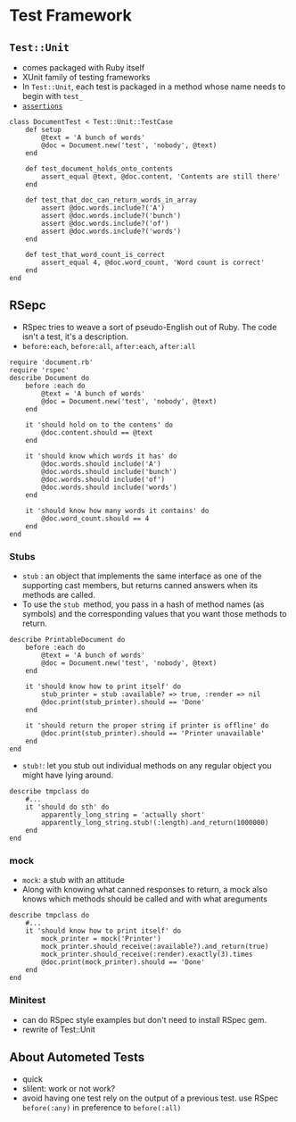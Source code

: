 # Test Framework

## `Test::Unit`
+ comes packaged with Ruby itself
+ XUnit family of testing frameworks
+ In `Test::Unit`, each test is packaged in a method whose name needs to begin with `test_`
+ [`assertions`](https://docs.ruby-lang.org/en/2.1.0/Test/Unit/Assertions.html)
```
class DocumentTest < Test::Unit::TestCase
    def setup
        @text = 'A bunch of words'
        @doc = Document.new('test', 'nobody', @text)
    end

    def test_document_holds_onto_contents
        assert_equal @text, @doc.content, 'Contents are still there'
    end

    def test_that_doc_can_return_words_in_array
        assert @doc.words.include?('A')
        assert @doc.words.include?('bunch')
        assert @doc.words.include?('of')
        assert @doc.words.include?('words')
    end

    def test_that_word_count_is_correct
        assert_equal 4, @doc.word_count, 'Word count is correct'
    end
end
```

## RSepc
+ RSpec tries to weave a sort of pseudo-English out of Ruby. The code isn't a test, it's a description.
+ `before:each`, `before:all`, `after:each`, `after:all`
```
require 'document.rb'
require 'rspec'
describe Document do
    before :each do
        @text = 'A bunch of words'
        @doc = Document.new('test', 'nobody', @text)
    end

    it 'should hold on to the contens' do
        @doc.content.should == @text
    end

    it 'should know which words it has' do
        @doc.words.should include('A')
        @doc.words.should include('bunch')
        @doc.words.should include('of')
        @doc.words.should include('words')
    end

    it 'should know how many words it contains' do
        @doc.word_count.should == 4
    end
end
```
### Stubs
+ `stub` : an object that implements the same interface as one of the supporting cast members, but returns canned answers when its methods are called.
+ To use the `stub `method, you pass in a hash of method names (as symbols) and the corresponding values that you want those methods to return.
```
describe PrintableDocument do
    before :each do
        @text = 'A bunch of words'
        @doc = Document.new('test', 'nobody', @text)
    end

    it 'should know how to print itself' do
        stub_printer = stub :available? => true, :render => nil
        @doc.print(stub_printer).should == 'Done'
    end

    it 'should return the proper string if printer is offline' do
        @doc.print(stub_printer).should == 'Printer unavailable'
    end
end
```
+ `stub!`: let you stub out individual methods on any regular object you might have lying around.
```
describe tmpclass do
    #...
    it 'should do sth' do
        apparently_long_string = 'actually short'
        apparently_long_string.stub!(:length).and_return(1000000)
    end
end
```

### mock
+ `mock`: a stub with an attitude
+ Along with knowing what canned responses to return, a mock also knows which methods should be called and with what areguments
```
describe tmpclass do
    #...
    it 'should know how to print itself' do
        mock_printer = mock('Printer')
        mock_printer.should_receive(:available?).and_return(true)
        mock_printer.should_receive(:render).exactly(3).times
        @doc.print(mock_printer).should == 'Done'
    end
end
```

### Minitest
+ can do RSpec style examples but don't need to install RSpec gem.
+ rewrite of Test::Unit

## About Autometed Tests
+ quick
+ slilent: work or not work?
+ avoid having one test rely on the output of a previous test. use RSpec `before(:any)` in preference to `before(:all)`